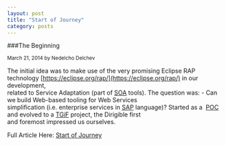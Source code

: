 ```yaml
---
layout: post
title: "Start of Journey"
category: posts
---
```


###The Beginning

<sub class="post-info">March 21, 2014 by Nedelcho Delchev</sub>

The initial idea was to make use of the very promising Eclipse RAP technology [https://eclipse.org/rap/](https://eclipse.org/rap/) in our development,</br>
related to Service Adaptation (part of [SOA](http://en.wikipedia.org/wiki/Service-oriented_architecture") tools). The question was: - Can we build Web-based tooling for Web Services</br>
simplification (i.e. enterprise services in [SAP](http://www.sap.com/index.html) language)? Started as a&nbsp; [POC](http://en.wikipedia.org/wiki/Proof_of_Concept) and evolved to a&nbsp;[TGiF](http://en.wikipedia.org/wiki/Innovation)&nbsp;project, the Dirigible first</br>
and foremost impressed us ourselves.

	
Full Article Here: [Start of Journey](http://dirigible-logbook.blogspot.com/)
